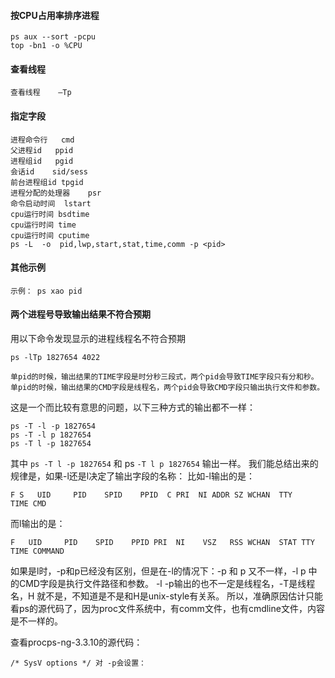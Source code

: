 #### 按CPU占用率排序进程
```
ps aux --sort -pcpu 
top -bn1 -o %CPU
```

#### 查看线程
```
查看线程	–Tp
```
#### 指定字段
```
进程命令行	cmd
父进程id	ppid
进程组id	pgid
会话id	sid/sess
前台进程组id	tpgid
进程分配的处理器	psr
命令启动时间	lstart
cpu运行时间	bsdtime
cpu运行时间	time
cpu运行时间	cputime
ps -L  -o  pid,lwp,start,stat,time,comm -p <pid>
```

#### 其他示例
```
示例：	ps xao pid
```

#### 两个进程号导致输出结果不符合预期

用以下命令发现显示的进程线程名不符合预期
```
ps -lTp 1827654 4022
```

```
单pid的时候，输出结果的TIME字段是时分秒三段式，两个pid会导致TIME字段只有分和秒。
单pid的时候，输出结果的CMD字段是线程名，两个pid会导致CMD字段只输出执行文件和参数。
```

这是一个而比较有意思的问题，以下三种方式的输出都不一样：
```
ps -T -l -p 1827654
ps -T -l p 1827654
ps -T l -p 1827654
```
其中 `ps -T l -p 1827654` 和 ps `-T l p 1827654` 输出一样。
我们能总结出来的规律是，如果-l还是l决定了输出字段的名称：
比如-l输出的是：
```
F S   UID     PID    SPID    PPID  C PRI  NI ADDR SZ WCHAN  TTY          TIME CMD
```
而l输出的是：
```
F   UID     PID    SPID    PPID PRI  NI    VSZ   RSS WCHAN  STAT TTY        TIME COMMAND
```
如果是l时，-p和p已经没有区别，但是在-l的情况下：-p 和 p 又不一样，-l p 中的CMD字段是执行文件路径和参数。
-l -p输出的也不一定是线程名，-T是线程名，H 就不是，不知道是不是和H是unix-style有关系。
所以，准确原因估计只能看ps的源代码了，因为proc文件系统中，有comm文件，也有cmdline文件，内容是不一样的。

查看procps-ng-3.3.10的源代码：
```
/* SysV options */ 对 -p会设置：
```
